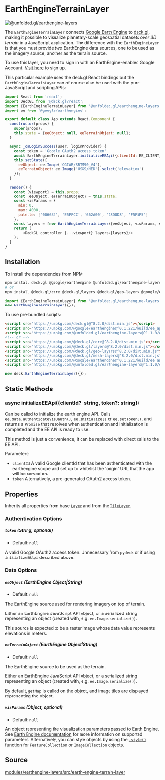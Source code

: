 # EarthEngineTerrainLayer

<p class="badges">
  <img src="https://img.shields.io/badge/@unfolded.gl/earthengine--layers-lightgrey.svg?style=flat-square" alt="@unfolded.gl/earthengine-layers" />
</p>

The `EarthEngineTerrainLayer` connects [Google Earth Engine][gee] to
[deck.gl](https://deck.gl), making it possible to visualize planetary-scale
geospatial datasets _over 3D terrain_ in a JavaScript application. The
difference with the `EarthEngineLayer` is that you must provide _two_
EarthEngine data sources, one to be used as the imagery source, another as the
terrain source.

[gee]: https://earthengine.google.com/

To use this layer, you need to sign in with an EarthEngine-enabled Google
Account. [Visit here][gee-signup] to sign up.

[gee-signup]: https://signup.earthengine.google.com/#!/

This particular example uses the deck.gl React bindings but the
`EarthEngineTerrainLayer` can of course also be used with the pure JavaScript
and scripting APIs:

```js
import React from 'react';
import DeckGL from '@deck.gl/react';
import {EarthEngineTerrainLayer} from '@unfolded.gl/earthengine-layers';
import ee from '@google/earthengine';

export default class App extends React.Component {
  constructor(props) {
    super(props);
    this.state = {eeObject: null, eeTerrainObject: null};
  }

  async _onLoginSuccess(user, loginProvider) {
    const token = 'Google OAuth2 access token'
    await EarthEngineTerrainLayer.initializeEEApi({clientId: EE_CLIENT_ID, token});
    this.setState({
      eeObject: ee.Image('CGIAR/SRTM90_V4'),
      eeTerrainObject: ee.Image('USGS/NED').select('elevation')
    });
  }

  render() {
    const {viewport} = this.props;
    const {eeObject, eeTerrainObject} = this.state;
    const visParams = {
      min: 0,
      max: 4000,
      palette: ['006633', 'E5FFCC', '662A00', 'D8D8D8', 'F5F5F5']
    };
    const layers = [new EarthEngineTerrainLayer({eeObject, visParams, eeTerrainObject, opacity: 1})];
    return (
        <DeckGL controller {...viewport} layers={layers}/>
    );
  }
}
```

## Installation

To install the dependencies from NPM:

```bash
npm install deck.gl @google/earthengine @unfolded.gl/earthengine-layers
# or
npm install @deck.gl/core @deck.gl/layers @deck.gl/geo-layers @google/earthengine @unfolded.gl/earthengine-layers
```

```js
import {EarthEngineTerrainLayer} from '@unfolded.gl/earthengine-layers';
new EarthEngineTerrainLayer({});
```

To use pre-bundled scripts:

```html
<script src="https://unpkg.com/deck.gl@^8.2.0/dist.min.js"></script>
<script src="https://unpkg.com/@google/earthengine@^0.1.221/build/ee_api_js.js"></script>
<script src="https://unpkg.com/@unfolded.gl/earthengine-layers@^1.1.0/dist.min.js"></script>
<!-- or -->
<script src="https://unpkg.com/@deck.gl/core@^8.2.0/dist.min.js"></script>
<script src="https://unpkg.com/@deck.gl/layers@^8.2.0/dist.min.js"></script>
<script src="https://unpkg.com/@deck.gl/geo-layers@^8.2.0/dist.min.js"></script>
<script src="https://unpkg.com/@deck.gl/mesh-layers@^8.2.0/dist.min.js"></script>
<script src="https://unpkg.com/@google/earthengine@^0.1.221/build/ee_api_js.js"></script>
<script src="https://unpkg.com/@unfolded.gl/earthengine-layers@^1.1.0/dist.min.js"></script>
```

```js
new deck.EarthEngineTerrainLayer({});
```

## Static Methods

### async initializeEEApi({clientId?: string, token?: string})

Can be called to initialize the earth engine API. Calls
`ee.data.authenticateViaOauth()`, `ee.initialize()` or `ee.setToken()`, and
returns a `Promise` that resolves when authentication and initialization is
completed and the EE API is ready to use.

This method is just a convenience, it can be replaced with direct calls to the
EE API.

Parameters:
- `clientId` A valid Google clientId that has been authenticated with the earthengine scope and set up to whitelist the 'origin' URL that the app will be served on.
- `token` Alternatively, a pre-generated OAuth2 access token.

## Properties

Inherits all properties from base [`Layer`][base-layer] and from the [`TileLayer`][tile-layer].

[base-layer]: https://deck.gl/#/documentation/deckgl-api-reference/layers/layer
[tile-layer]: https://deck.gl/#/documentation/deckgl-api-reference/layers/tile-layer

### Authentication Options

##### `token` (String, optional)

- Default: `null`

A valid Google OAuth2 access token. Unnecessary from `pydeck` or if using
`initializeEEApi` described above.

### Data Options

##### `eeObject` (EarthEngine Object|String)

- Default: `null`

The EarthEngine source used for rendering imagery on top of terrain.

Either an EarthEngine JavaScript API object, or a serialized string representing
an object (created with, e.g. `ee.Image.serialize()`).

This source is expected to be a raster image whose data value represents
elevations in meters.

##### `eeTerrainObject` (EarthEngine Object|String)

- Default: `null`

The EarthEngine source to be used as the terrain.

Either an EarthEngine JavaScript API object, or a serialized string representing
an object (created with, e.g. `ee.Image.serialize()`).

By default, `getMap` is called on the object, and image tiles are displayed
representing the object.

##### `visParams` (Object, optional)

- Default: `null`

An object representing the visualization parameters passed to Earth Engine. See
[Earth Engine documentation][visparams-docs] for more information on supported
parameters. Alternatively, you can style objects by using the
[`.style()`][style-fn] function for `FeatureCollection` or `ImageCollection`
objects.

[visparams-docs]: https://developers.google.com/earth-engine/image_visualization
[style-fn]: https://developers.google.com/earth-engine/api_docs#ee.featurecollection.style

## Source

[modules/earthengine-layers/src/earth-engine-terrain-layer](https://github.com/UnfoldedInc/earthengine-layers/tree/master/modules/earthengine-layers/src)
